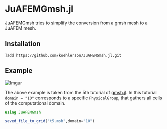 # JuAFEMGmsh.jl

<!---
[![][docs-dev-img]][docs-dev-url]

[docs-dev-img]: https://img.shields.io/badge/docs-dev-blue.svg

[docs-dev-url]: http://koehlerson.github.io/gmsh.jl/dev/
-->

JuAFEMGmsh tries to simplify the conversion from a gmsh mesh to a JuAFEM mesh.

## Installation

```
]add https://github.com/koehlerson/JuAFEMGmsh.jl.git
```

## Example

![Imgur](https://imgur.com/eC2W4SZ)

The above example is taken from the 5th tutorial of [gmsh.jl](https://github.com/koehlerson/gmsh.jl).
In this tutorial `domain = "10"` corresponds to a specific `PhysicalGroup`, that gathers all cells of the computational domain. 

```julia
using JuAFEMGmsh

saved_file_to_grid("t5.msh",domain="10")
```


